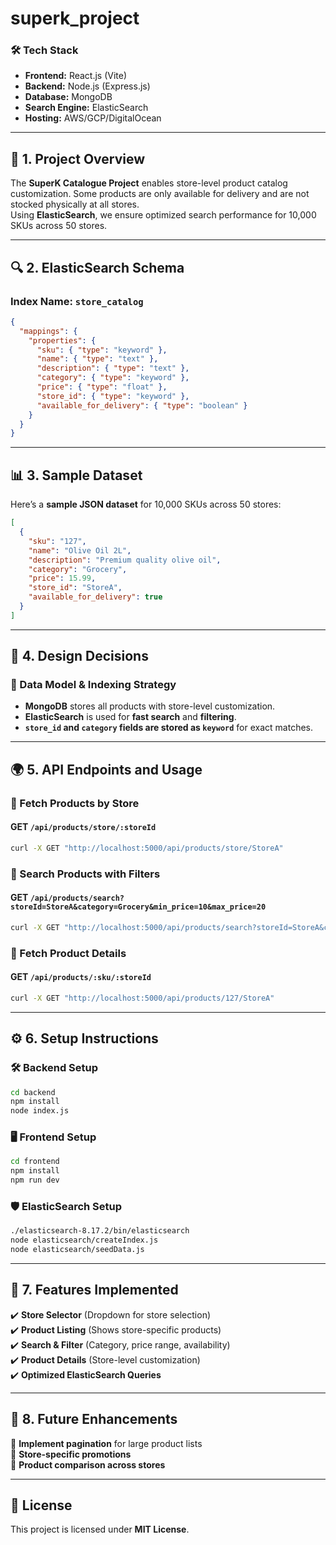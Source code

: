 # superk_project

### **🛠 Tech Stack**
- **Frontend:** React.js (Vite)  
- **Backend:** Node.js (Express.js)  
- **Database:** MongoDB  
- **Search Engine:** ElasticSearch  
- **Hosting:** AWS/GCP/DigitalOcean  

---

## 🚀 1. Project Overview  
The **SuperK Catalogue Project** enables store-level product catalog customization. Some products are only available for delivery and are not stocked physically at all stores.  
Using **ElasticSearch**, we ensure optimized search performance for 10,000 SKUs across 50 stores.

---

## 🔍 2. ElasticSearch Schema  

### **Index Name: `store_catalog`**  
```json
{
  "mappings": {
    "properties": {
      "sku": { "type": "keyword" },
      "name": { "type": "text" },
      "description": { "type": "text" },
      "category": { "type": "keyword" },
      "price": { "type": "float" },
      "store_id": { "type": "keyword" },
      "available_for_delivery": { "type": "boolean" }
    }
  }
}
```

---

## 📊 3. Sample Dataset  
Here’s a **sample JSON dataset** for 10,000 SKUs across 50 stores:

```json
[
  {
    "sku": "127",
    "name": "Olive Oil 2L",
    "description": "Premium quality olive oil",
    "category": "Grocery",
    "price": 15.99,
    "store_id": "StoreA",
    "available_for_delivery": true
  }
]
```

---

## 💪 4. Design Decisions  

### **🔹 Data Model & Indexing Strategy**
- **MongoDB** stores all products with store-level customization.  
- **ElasticSearch** is used for **fast search** and **filtering**.  
- **`store_id` and `category` fields are stored as `keyword`** for exact matches.  

---

## 🌍 5. API Endpoints and Usage  

### **🔹 Fetch Products by Store**
#### **GET `/api/products/store/:storeId`**
```bash
curl -X GET "http://localhost:5000/api/products/store/StoreA"
```

### **🔹 Search Products with Filters**
#### **GET `/api/products/search?storeId=StoreA&category=Grocery&min_price=10&max_price=20`**
```bash
curl -X GET "http://localhost:5000/api/products/search?storeId=StoreA&category=Grocery&min_price=10&max_price=20"
```

### **🔹 Fetch Product Details**
#### **GET `/api/products/:sku/:storeId`**
```bash
curl -X GET "http://localhost:5000/api/products/127/StoreA"
```

---

## ⚙️ 6. Setup Instructions  

### **🛠 Backend Setup**
```bash
cd backend
npm install
node index.js
```

### **🖥️ Frontend Setup**
```bash
cd frontend
npm install
npm run dev
```

### **🛡️ ElasticSearch Setup**
```bash
./elasticsearch-8.17.2/bin/elasticsearch
node elasticsearch/createIndex.js
node elasticsearch/seedData.js
```

---

## 🚀 7. Features Implemented
✔️ **Store Selector** (Dropdown for store selection)  
✔️ **Product Listing** (Shows store-specific products)  
✔️ **Search & Filter** (Category, price range, availability)  
✔️ **Product Details** (Store-level customization)  
✔️ **Optimized ElasticSearch Queries**  

---

## 🎯 8. Future Enhancements  
🚀 **Implement pagination** for large product lists  
🚀 **Store-specific promotions**  
🚀 **Product comparison across stores**  

---

## 🐝 License  
This project is licensed under **MIT License**.  

